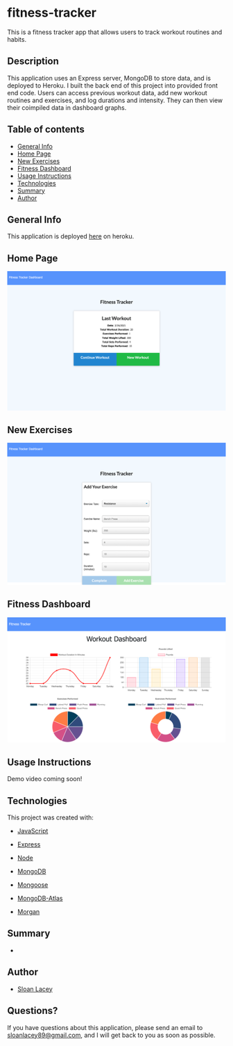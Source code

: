 # fitness-tracker

This is a fitness tracker app that allows users to track workout routines and habits.

## Description

This application uses an Express server, MongoDB to store data, and is deployed to Heroku. I built the back end of this project into provided front end code. Users can access previous workout data, add new workout routines and exercises, and log durations and intensity. They can then view their coimpiled data in dashboard graphs.

## Table of contents

- [General Info](#general-info)
- [Home Page](#home-page)
- [New Exercises](#new-exercises)
- [Fitness Dashboard](#fitness-dashboard)
- [Usage Instructions](#usage-instructions)
- [Technologies](#technologies)
- [Summary](#summary)
- [Author](#author)

## General Info

This application is deployed [here](https://safe-fortress-39572.herokuapp.com/?id=6053ecac57d1dd00156ec53b) on heroku.

## Home Page

![Home](https://github.com/sloanlacey/fitness-tracker/blob/main/public/images/home.png)

## New Exercises

![New Exercises](https://github.com/sloanlacey/fitness-tracker/blob/main/public/images/new.png)

## Fitness Dashboard

![Fitness Dashboard](https://github.com/sloanlacey/fitness-tracker/blob/main/public/images/dashboard.png)

## Usage Instructions

Demo video coming soon!

## Technologies

This project was created with:

- [JavaScript](https://www.javascript.com/)

- [Express](https://www.npmjs.com/package/express)

- [Node](https://www.npmjs.com/package/node)

- [MongoDB](https://www.mongodb.com/)

- [Mongoose](https://www.npmjs.com/package/mongoose)

- [MongoDB-Atlas](https://www.mongodb.com/cloud/atlas)

- [Morgan](https://www.npmjs.com/package/morgan)

## Summary

- 

## Author

- [Sloan Lacey](https://github.com/sloanlacey/fitness-tracker)

## Questions?

If you have questions about this application, please send an email to sloanlacey89@gmail.com, and I will get back to you as soon as possible.
